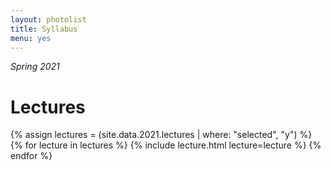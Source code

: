```yaml
---
layout: photolist
title: Syllabus
menu: yes
---
```


*Spring 2021*


# Lectures

{% assign lectures = (site.data.2021.lectures | where: "selected", "y") %}
{% for lecture in lectures %}
{% include lecture.html lecture=lecture %}
{% endfor %}


